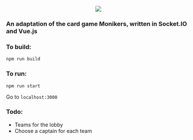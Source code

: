 <p align="center">
  <img src="https://i.imgur.com/Qx6lfR9.png">
</p>

### An adaptation of the card game Monikers, written in Socket.IO and Vue.js

### To build:

```
npm run build
```

### To run:

```
npm run start
```

Go to `localhost:3000`

### Todo:

* Teams for the lobby
* Choose a captain for each team
